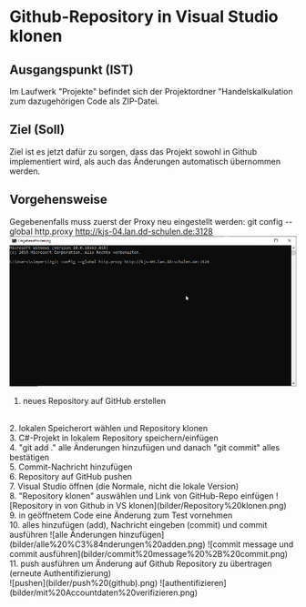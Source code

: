 # Github-Repository in Visual Studio klonen

## Ausgangspunkt (IST)
Im Laufwerk "Projekte" befindet sich der Projektordner "Handelskalkulation zum dazugehörigen Code als ZIP-Datei.

## Ziel (Soll)
Ziel ist es jetzt dafür zu sorgen, dass das Projekt sowohl in Github implementiert wird, als auch das Änderungen automatisch übernommen werden.

## Vorgehensweise
Gegebenenfalls muss zuerst der Proxy neu eingestellt werden: git config --global http.proxy http://kjs-04.lan.dd-schulen.de:3128
![Proxy einstellen](bilder/Proxy%20einstellen.png)

1. neues Repository auf GitHub erstellen
</br>
2. lokalen Speicherort wählen und Repository klonen
</br>
3. C#-Projekt in lokalem Repository speichern/einfügen
</br>
4. "git add ." alle Änderungen hinzufügen und danach "git commit" alles bestätigen
</br>
5. Commit-Nachricht hinzufügen
</br>
6. Repository auf GitHub pushen
</br>
7. Visual Studio öffnen (die Normale, nicht die lokale Version)
</br>
8. "Repository klonen" auswählen und Link von GitHub-Repo einfügen
![Repository in von Github in VS klonen](bilder/Repository%20klonen.png)
</br>
9. in geöffnetem Code eine Änderung zum Test vornehmen
</br>
10. alles hinzufügen (add), Nachricht eingeben (commit) und commit ausführen
![alle Änderungen hinzufügen](bilder/alle%20%C3%84nderungen%20adden.png)
![commit message und commit ausführen](bilder/commit%20message%20%2B%20commit.png)
</br>
11. push ausführen um Änderung auf Github Repository zu übertragen (erneute Authentifizierung)
</br>
![pushen](bilder/push%20(github).png)
![authentifizieren](bilder/mit%20Accountdaten%20verifizieren.png)
